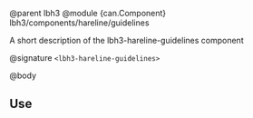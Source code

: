 @parent lbh3
@module {can.Component} lbh3/components/hareline/guidelines <lbh3-hareline-guidelines>

A short description of the lbh3-hareline-guidelines component

@signature `<lbh3-hareline-guidelines>`

@body

## Use

